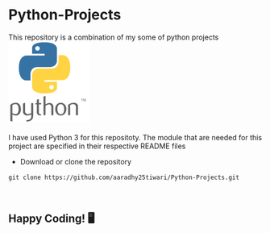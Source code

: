 # Python-Projects
This repository is a combination of my some of python projects
<br>
![Python](images/Python.png)
<br>
<br>
I have used Python 3 for this repositoty. The module that are needed for this project are specified in their respective README files
<br>
- Download or clone the repository

```
git clone https://github.com/aaradhy25tiwari/Python-Projects.git
```
<br>

## Happy Coding! 🖥️
